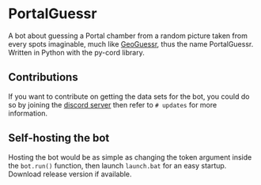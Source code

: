 # PortalGuessr

A bot about guessing a Portal chamber from a random picture taken from every spots imaginable, much like [GeoGuessr](https://www.geoguessr.com/), thus the name PortalGuessr. Written in Python with the py-cord library.

## Contributions

If you want to contribute on getting the data sets for the bot, you could do so by joining the [discord server](https://discord.gg/hHYfnqa6zS) then refer to `# updates` for more information.

## Self-hosting the bot

Hosting the bot would be as simple as changing the token argument inside the `bot.run()` function, then launch `launch.bat` for an easy startup. Download release version if available.
